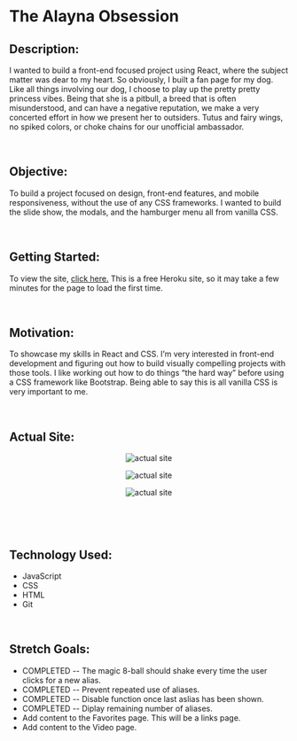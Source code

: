 # **The Alayna Obsession** 

## Description:

I wanted to build a front-end focused project using React, where the subject matter was dear to my heart. So obviously, I built a fan page for my dog. Like all things involving our dog, I choose to play up the pretty pretty princess vibes. Being that she is a pitbull, a breed that is often misunderstood, and can have a negative reputation, we make a very concerted effort in how we present her to outsiders. Tutus and fairy wings, no spiked colors, or choke chains for our unofficial ambassador.

<p>&nbsp;</p>

## Objective:

To build a project focused on design, front-end features, and mobile responsiveness, without the use of any CSS frameworks. I wanted to build the slide show, the modals, and the hamburger menu all from vanilla CSS.

<p>&nbsp;</p>

## Getting Started:

To view the site, 
[click here.](https://the-alayna-obsession.herokuapp.com/)
This is a free Heroku site, so it may take a few minutes for the page to load the first time.



<p>&nbsp;</p>

## Motivation:

To showcase my skills in React and CSS. I’m very interested in front-end development and figuring out how to build visually compelling projects with those tools. I like working out how to do things “the hard way” before using a CSS framework like Bootstrap. Being able to say this is all vanilla CSS is very important to me.

<p>&nbsp;</p>

## Actual Site:
<div align="center">

![actual site](https://i.imgur.com/WedCzRJ.png/ "The Alayna Obsession" )

![actual site](https://i.imgur.com/2JZEeop.png/ "The Alayna Obsession")

![actual site](https://i.imgur.com/TgwbAxP.png "The Alayna Obsession")
</div>
<p>&nbsp;</p>
<p>&nbsp;</p>

## Technology Used:

* JavaScript
* CSS
* HTML
* Git

<p>&nbsp;</p>

## Stretch Goals:

* COMPLETED -- The magic 8-ball should shake every time the user clicks for a new alias.
* COMPLETED -- Prevent repeated use of aliases.
* COMPLETED -- Disable function once last aslias has been shown.
* COMPLETED -- Diplay remaining number of aliases.
* Add content to the Favorites page. This will be a links page.
* Add content to the Video page.
  
<p>&nbsp;</p>
